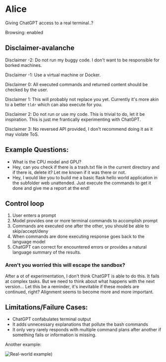 # Alice
Giving ChatGPT access to a real terminal..?

Browsing: enabled

## Disclaimer-avalanche
Disclaimer -2: Do not run my buggy code. I don't want to be responsible for borked machines.

Disclaimer -1: Use a virtual machine or Docker.

Disclaimer 0: All executed commands and returned content should be checked by the user. 

Disclaimer 1: This will probably not replace you yet. Currently it's more akin to a better `tldr` which can also execute for you.

Disclaimer 2: Do not run or use my code. This is trivial to do, let it be inspiration. This is just me frantically experimenting with ChatGPT.

Disclaimer 3: No reversed API provided, I don't recommend doing it as it may violate ToS.

## Example Questions:
- What is the CPU model and GPU?
- Hey, can you check if there is a trash.txt file in the current directory and if there is, delete it? Let me known if it was there or not.
- Hey, I would like you to build me a basic flask hello world application in the subfolder web unattended. Just execute the commands to get it done and give me a report at the end!

## Control loop
1. User enters a prompt
2. Model provides one or more terminal commands to accomplish prompt
3. Commands are executed one after the other, you should be able to skip/accept/deny
4. When commands are done executing response goes back to the language model
5. ChatGPT can correct for encountered errors or provides a natural language summary of the results.


### Aren't you worried this will escape the sandbox?
After a ot of experimentation, I don't think ChatGPT is able to do this. It fails at complex tasks. But we need to think about what happens with the next version... Let this be a reminder, it's inevitable if these models are continued, right? Alignment seems to become more and more important.

## Limitations/Failure Cases:
- ChatGPT confabulates terminal output
- It adds unnecessary explanations that pollute the bash commands
- It only very rarely responds with multiple command plans after another if something fails or information is missing.

Another example:

![Real-world example](https://raw.githubusercontent.com/greshake/Alice/master/screenshots/img.png))
